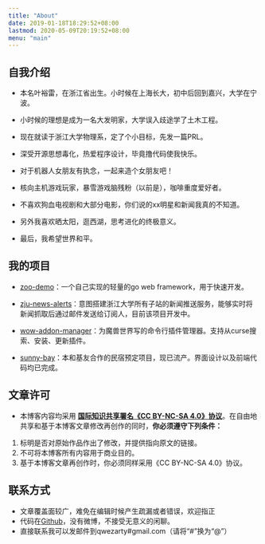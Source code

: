```yaml
---
title: "About"
date: 2019-01-18T18:29:52+08:00
lastmod: 2020-05-09T20:19:52+08:00
menu: "main"
---
```


## 自我介绍

* 本名叶裕雷，在浙江省出生。小时候在上海长大，初中后回到嘉兴，大学在宁波。

* 小时候的理想是成为一名大发明家，大学误入歧途学了土木工程。

* 现在就读于浙江大学物理系，定了个小目标，先发一篇PRL。

* 深受开源思想毒化，热爱程序设计，毕竟撸代码使我快乐。

* 对于机器人女朋友有执念，一起来造个女朋友吧！

* 核向主机游戏玩家，暴雪游戏脑残粉（以前是），咖啡重度爱好者。

* 不喜欢狗血电视剧和大部分电影，你们说的xx明星和新闻我真的不知道。

* 另外我喜欢晒太阳，逛西湖，思考进化的终极意义。

* 最后，我希望世界和平。

## 我的项目

* [zoo-demo](https://github.com/qwezarty/zoo-demo)：一个自己实现的轻量的go web framework，用于快速开发。

* [zju-news-alerts](https://github.com/qwezarty/zju-news-alerts)：意图搭建浙江大学所有子站的新闻推送服务，能够实时将新闻抓取后通过邮件发送给订阅人，目前该项目开发中。

* [wow-addon-manager](https://github.com/qwezarty/wow-addon-manager)：为魔兽世界写的命令行插件管理器。支持从curse搜索、安装、更新插件。

* [sunny-bay](https://github.com/qwezarty/sunny-bay)：本和基友合作的民宿预定项目，现已流产。界面设计以及前端代码均已完成。

## 文章许可

* 本博客内容均采用 **[国际知识共享署名《CC BY-NC-SA 4.0》协议](https://creativecommons.org/licenses/by-nc-sa/4.0/deed.en)**。在自由地共享和基于本博客文章修改再创作的同时，**你必须遵守下列条件：**

1. 标明是否对原始作品作出了修改，并提供指向原文的链接。
2. 不可将本博客所有内容用于商业目的。
3. 基于本博客文章再创作时，你必须同样采用《CC BY-NC-SA 4.0》协议。

## 联系方式

* 文章覆盖面较广，难免在编辑时候产生疏漏或者错误，欢迎指正
* 代码在[Github](https://github.com/qwezarty)，没有微博，不接受无意义的闲聊。
* 直接联系我可以发邮件到qwezarty#gmail.com（请将“#”换为“@”）


